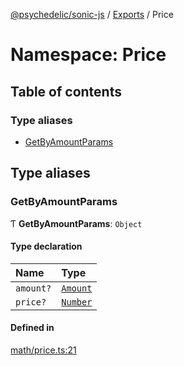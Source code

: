 [@psychedelic/sonic-js](../README.md) / [Exports](../modules.md) / Price

# Namespace: Price

## Table of contents

### Type aliases

- [GetByAmountParams](Price.md#getbyamountparams)

## Type aliases

### GetByAmountParams

Ƭ **GetByAmountParams**: `Object`

#### Type declaration

| Name | Type |
| :------ | :------ |
| `amount?` | [`Amount`](Types.md#amount) |
| `price?` | [`Number`](Types.md#number) |

#### Defined in

[math/price.ts:21](https://github.com/Psychedelic/sonic-js/blob/cfc7f22/src/math/price.ts#L21)
